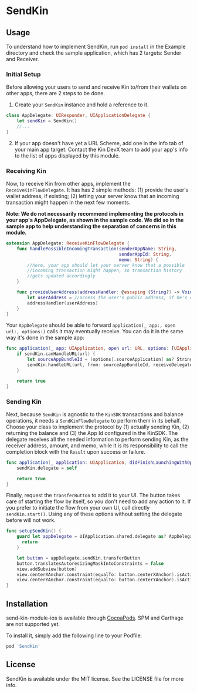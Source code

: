 # SendKin

<!-- [![Version](https://img.shields.io/cocoapods/v/SendKin.svg?style=flat)](https://cocoapods.org/pods/send-kin-module-ios)
[![License](https://img.shields.io/cocoapods/l/SendKin.svg?style=flat)](https://cocoapods.org/pods/send-kin-module-ios)
[![Platform](https://img.shields.io/cocoapods/p/SendKin.svg?style=flat)](https://cocoapods.org/pods/SendKin) -->

## Usage

To understand how to implement SendKin, run `pod install` in the Example directory and check the sample application, which has 2 targets: Sender and Receiver.

### Initial Setup

Before allowing your users to send and receive Kin to/from their wallets on other apps, there are 2 steps to be done.

1. Create your `SendKin` instance and hold a reference to it.

```swift
class AppDelegate: UIResponder, UIApplicationDelegate {
    let sendKin = SendKin()
    //...
}
```

2. If your app doesn't have yet a URL Scheme, add one in the Info tab of your main app target. Contact the Kin DevX team to add your app's info to the list of apps displayed by this module.

### Receiving Kin

Now, to receive Kin from other apps, implement the `ReceiveKinFlowDelegate`. It has has 2 simple methods: (1) provide the user's wallet address, if existing; (2) letting your server know that an incoming transaction might happen in the next few moments.

**Note: We do not necessarily recommend implementing the protocols in your app's AppDelegate, as shown in the sample code. We did so in the sample app to help understanding the separation of concerns in this module.**

```swift
extension AppDelegate: ReceiveKinFlowDelegate {
    func handlePossibleIncomingTransaction(senderAppName: String,
                                           senderAppId: String,
                                           memo: String) {
        //here, your app should let your server know that a possible
        //incoming transaction might happen, so transaction history
        //gets updated accordingly
    }

    func provideUserAddress(addressHandler: @escaping (String?) -> Void) {
        let userAddress = //access the user's public address, if he's created a wallet...
        addressHandler(userAddress)
    }
}

```

Your `AppDelegate` should be able to forward `application(_ app:, open url:, options:)` calls it may eventually receive. You can do it in the same way it's done in the sample app:

```swift
func application(_ app: UIApplication, open url: URL, options: [UIApplication.OpenURLOptionsKey : Any] = [:]) -> Bool {
    if sendKin.canHandleURL(url) {
        let sourceAppBundleId = (options[.sourceApplication] as? String) ?? ""
        sendKin.handleURL(url, from: sourceAppBundleId, receiveDelegate: self)
    }

    return true
}
```

### Sending Kin

Next, because `SendKin` is agnostic to the `KinSDK` transactions and balance operations, it needs a `SendKinFlowDelegate` to perform them in its behalf. Choose your class to implement the protocol by (1) actually sending Kin, (2) returning the balance and (3) the App Id configured in the KinSDK. The delegate receives all the needed information to perform sending Kin, as the receiver address, amount, and memo, while it is its responsibility to call the completion block with the `Result` upon success or failure.

```swift
func application(_ application: UIApplication, didFinishLaunchingWithOptions launchOptions: [UIApplication.LaunchOptionsKey: Any]?) -> Bool {
    sendKin.delegate = self

    return true
}
```

Finally, request the `transferButton` to add it to your UI. The button takes care of starting the flow by itself, so you don't need to add any action to it. If you prefer to initiate the flow from your own UI, call directly `sendKin.start()`. Using any of these options without setting the delegate before will not work.

```swift
func setupSendKin() {
    guard let appDelegate = UIApplication.shared.delegate as? AppDelegate else {
      return
    }

    let button = appDelegate.sendKin.transferButton
    button.translatesAutoresizingMaskIntoConstraints = false
    view.addSubview(button)
    view.centerXAnchor.constraint(equalTo: button.centerXAnchor).isActive = true
    view.centerYAnchor.constraint(equalTo: button.centerYAnchor).isActive = true
}
```

## Installation

send-kin-module-ios is available through [CocoaPods](https://cocoapods.org). SPM and Carthage are not supported yet.

To install
it, simply add the following line to your Podfile:

```ruby
pod 'SendKin'
```

## License

SendKin is available under the MIT license. See the LICENSE file for more info.
